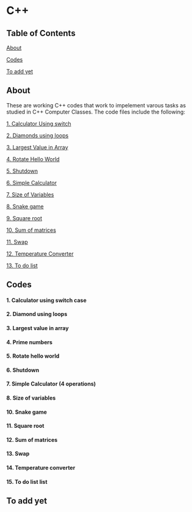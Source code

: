 # C++

## Table of Contents
[About](#about)

[Codes](#codes)

[To add yet](#to-add-yet)

## About
These are working C++ codes that work to impelement varous tasks as studied in  C++ Computer Classes. 
The code files include the following:

[1. Calculator Using switch](#calculator-using-switch-case)

[2. Diamonds using loops](#diamond-using-loops)

[3. Largest Value in Array](#largest-value-in-array)

[4. Rotate Hello World](#rotate-hello-world)

[5. Shutdown](#shutdown)

[6. Simple Calculator](#simple-calculator-4-operations)

[7. Size of Variables](#size-of-variables)

[8. Snake game](#snake-game)

[9. Square root](#square-root)

[10. Sum of matrices](#sum-of-matrices)

[11. Swap](#swap)

[12. Temperature Converter](#temperature-converter)

[13. To do list](#to-do-list-list)


## Codes
#### 1. Calculator using  switch case
#### 2. Diamond using loops
#### 3. Largest value in array
#### 4. Prime numbers
#### 5. Rotate hello world
#### 6. Shutdown
#### 7. Simple Calculator (4 operations)
#### 8. Size of variables
#### 10. Snake game
#### 11. Square root
#### 12. Sum of  matrices
#### 13. Swap
#### 14. Temperature converter
#### 15. To do list list
## To add yet
